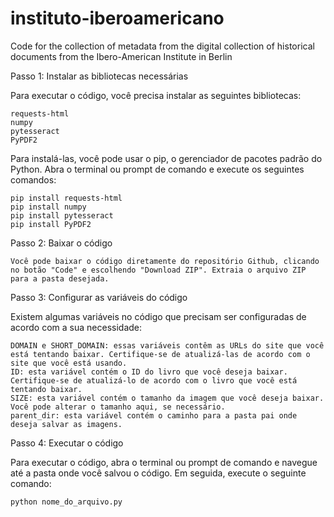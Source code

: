 # instituto-iberoamericano
Code for the collection of metadata from the digital collection of historical documents from the Ibero-American Institute in Berlin



Passo 1: Instalar as bibliotecas necessárias

Para executar o código, você precisa instalar as seguintes bibliotecas:

    requests-html
    numpy
    pytesseract
    PyPDF2

Para instalá-las, você pode usar o pip, o gerenciador de pacotes padrão do Python. Abra o terminal ou prompt de comando e execute os seguintes comandos:



```
pip install requests-html
pip install numpy
pip install pytesseract
pip install PyPDF2
```
Passo 2: Baixar o código

    Você pode baixar o código diretamente do repositório Github, clicando no botão "Code" e escolhendo "Download ZIP". Extraia o arquivo ZIP para a pasta desejada.

Passo 3: Configurar as variáveis do código

Existem algumas variáveis no código que precisam ser configuradas de acordo com a sua necessidade:

    DOMAIN e SHORT_DOMAIN: essas variáveis contêm as URLs do site que você está tentando baixar. Certifique-se de atualizá-las de acordo com o site que você está usando.
    ID: esta variável contém o ID do livro que você deseja baixar. Certifique-se de atualizá-lo de acordo com o livro que você está tentando baixar.
    SIZE: esta variável contém o tamanho da imagem que você deseja baixar. Você pode alterar o tamanho aqui, se necessário.
    parent_dir: esta variável contém o caminho para a pasta pai onde deseja salvar as imagens.

Passo 4: Executar o código

Para executar o código, abra o terminal ou prompt de comando e navegue até a pasta onde você salvou o código. Em seguida, execute o seguinte comando:

`python nome_do_arquivo.py`




